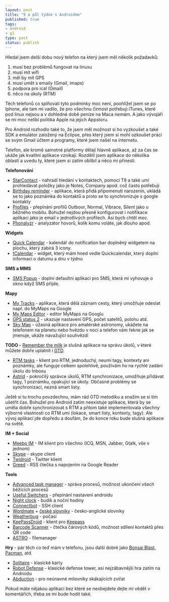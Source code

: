 ```yaml
--- 
layout: post
title: "9 a půl týdne s Androidem"
published: true
tags: 
- android
- g1
type: post
status: publish
---
```

Hledal jsem delší dobu nový telefon na který jsem měl několik požadavků:
<ol>
	<li>musí bez problémů fungovat na linuxu</li>
	<li>musí mít wifi</li>
	<li>měl by mít GPS</li>
	<li>musí umět s emaily (Gmail, imaps)</li>
	<li>podpora pro ical (Gmail)</li>
	<li>něco na úkoly (RTM)</li>
</ol>
Těch telefonů co splňovali tyto podmínky moc není, poohlížel jsem se po Iphone, ale tam mi vadilo, že pro všechnu činnost potřebuji iTunes, které pod linux nejsou a v dohledné době peníze na Maca nemám. A jako vývojáři se mi moc nelíbí politika Apple na jejich Appstoru.

Pro Android rozhodlo také to, že jsem měl možnost si ho vyzkoušet a také SDK a emulátor založený na Eclipse, přes který jsem si mohl ozkoušet práci se svým Gmail účtem a programy, které jsem našel na internetu.

Telefon, ale kromě samotné platformy dělají hlavně aplikace, až za čas se ukáže jak kvalitní aplikace vznikají. Rozdělil jsem aplikace do několika oblastí a uvedu ty, které jsem si zatím oblíbil a něco mi přinesli.

<strong>Telefonování</strong>
<ul>
	<li><a href="http://www.cyrket.com/package/com.starobject.android.starcontact">StarContact</a> - nahradí hledání v kontaktech, pomocí T9 a také umí prohledávat položky jako je Notes, Company apod. což často potřebuji</li>
	<li><a href="http://www.cyrket.com/package/com.thomaskuenneth.android.birthday">Birthday reminder</a> - aplikace, která přidá připomenutí narozenin, ukládá se to jako poznámka do kontaktů a proto se to synchronizuje s google kontakty</li>
	<li><a href="http://www.cyrket.com/package/net.eggenstein.android.tech.profiles">Profiles</a> - přepínání profilů Outboor, Normal, Vibrace, Silent jako u běžného mobilu. Bohužel nejdou přesně konfigurovat i notifikace aplikací jako je email v jednotlivých profilech. Asi bych chtěl moc.</li>
	<li><a href="http://www.cyrket.com/package/com.phonalyzr">Phonalyzr</a> - analyzátor hovorů, kolik komu voláte, jak dlouho apod.</li>
</ul>
<strong>Widgets</strong>
<ul>
	<li><a href="http://www.cyrket.com/package/net.jimblackler.quickcalendar">Quick Calendar</a> - kalendář do notification bar doplněný widgetem na plochu, který zabírá 3 icony.</li>
	<li><a href="http://www.cyrket.com/package/jp.co.taosoftware.android.calendar">tCalendar</a> - widget, který mám hned vedle Quickcalendar, který doplní informaci o datumu a dnu v týdnu</li>
</ul>
<strong>SMS a MMS</strong>
<ul>
	<li><a href="http://www.cyrket.com/package/net.everythingandroid.smspopup">SMS Popup</a> - doplní defaultní aplikaci pro SMS, která mi vyhovuje o okno když SMS přijde.</li>
</ul>
<strong>Mapy</strong>
<ul>
	<li><a href="http://www.cyrket.com/package/com.google.android.maps.mytracks">My Tracks</a> - aplikace, která dělá záznam cesty, který umožňuje odeslat např. do MyMaps na Google</li>
	<li><a href="http://www.cyrket.com/package/com.google.android.apps.mymaps">My Maps Editor</a> - editor MyMaps na Googlu</li>
	<li><a href="http://www.cyrket.com/package/com.eclipsim.gpsstatus2">GPS status 2</a> - ukazuje nastavení GPS, počet satelitů, polohu atd.</li>
	<li><a href="http://www.cyrket.com/package/com.google.android.stardroid">Sky Map</a> - úžasná aplikace pro amatérské astronomy, ukážete na telefonem na planetu nebo hvězdu v noci a telefon vám řekne jak se jmenuje, ukáže navažující souhvězdí</li>
</ul>
<strong>TODO -</strong> <a href="http://www.rememberthemilk.com/">Remember the milk</a> je slušná aplikace na správu úkolů, v které můžete dobře uplatnit i <a href="http://www.mitvsehotovo.cz/">GTD</a>.
<ul>
	<li><a href="http://www.cyrket.com/package/com.apppad.androidRTM">RTM tasks</a> - klient pro RTM, jednoduchý, neumí tagy, kontexty ani poznámky, ale funguje celkem spolehlivě, používám ho na rychlé zadání úkolu do Inboxu</li>
	<li><a href="http://www.cyrket.com/package/com.timsu.astrid">Astrid</a> - pokročilý správce úkolů, RTM synchronizace, umožňuje přidávat tagy, 1 poznámku, opakující se úkoly. Občasné problémy se synchronizací, nezná smart listy.</li>
</ul>
Ještě si tu trochu povzdechnu, mám rád GTD metodiku a snažím se si tím ušetřit čas. Bohužel pro Android zatím neexistuje aplikace, která by se uměla dobře synchronizovat s RTM a přitom také implementovala všechny výborné vlastnosti co RTM umí (lokace, smart listy, kontexty, tagy). Ale vývoj aplikací jde dopředu a doufám, že do konce roku bude slušná aplikace na světě.

<strong>IM + Social</strong>
<ul>
	<li><a href="http://www.cyrket.com/package/com.meebo">Meebo IM</a> - IM klient pro všechno (ICQ, MSN, Jabber, Gtalk, vše v jednom)</li>
	<li><a href="http://www.cyrket.com/package/com.skype.android.lite">Skype</a> - skype client</li>
	<li><a href="http://www.cyrket.com/package/com.twidroid">Twidroid</a> - Twitter klient</li>
	<li><a href="http://www.cyrket.com/package/com.fognl.android.greed">Greed</a> - RSS čtečka s napojením na Google Reader</li>
</ul>
<strong>Tools</strong>
<ul>
	<li><a href="http://www.cyrket.com/package/com.arron.taskManagerLite">Advanced task manager</a> - správa procesů, možnost ukončení všech běžících procesů</li>
	<li><a href="http://www.cyrket.com/package/maximyudin.usefulswitchers">Useful Switchers</a> - přepínání nastavení androidu</li>
	<li><a href="http://www.cyrket.com/package/com.ricket.doug.nightclock">Night clock</a> - budík a noční hodiny</li>
	<li><a href="http://www.cyrket.com/package/org.connectbot">Connectbot</a> - SSH client</li>
	<li><a href="http://www.cyrket.com/package/hongbo.wordmate">Wordmate</a> + <a href="http://www.mujandroid.cz/2009/03/wordmate-slovnik-do-kapsy/">české slovníky</a> - česko-anglické slovníky</li>
	<li><a href="http://www.cyrket.com/package/com.aws.android">Weatherbug</a> - počasí</li>
	<li><a href="http://www.cyrket.com/package/com.android.keepass">KeePassDroid</a> - klient pro <a href="http://keepass.info/">Keepass</a></li>
	<li><a href="http://www.cyrket.com/package/com.google.zxing.client.android">Barcode Scanner</a> - čtečka čárových kódů, možnost sdílení kontaktů přes QR code</li>
	<li><a href="http://www.cyrket.com/package/com.metago.astro">ASTRO</a> - filemanager</li>
</ul>
<strong>Hry</strong> - pár těch co teď mám v telefonu, jsou další dobré jako <a href="http://www.cyrket.com/package/com.glu.android.bonsai">Bonsai Blast</a>, <a href="http://www.cyrket.com/package/com.NamcoNetworks.PacMan">Pacman</a>, atd.
<ul>
	<li><a href="http://www.cyrket.com/package/com.kmagic.solitaire">Solitaire</a> - klasické karty</li>
	<li><a href="http://www.cyrket.com/package/com.magicwach.rdefense_free">Robot Defense</a> - klasické defense tower, asi nejzábavnější hra zatím na Androidu</li>
	<li><a href="http://www.cyrket.com/package/au.com.phil">Abduction</a> - pro neúnavné milovníky skákajících zvířat</li>
</ul>
Pokud máte nějakou aplikaci bez které se neobejdete dejte mi vědět v komentářích, třeba se mi bude hodit také.
